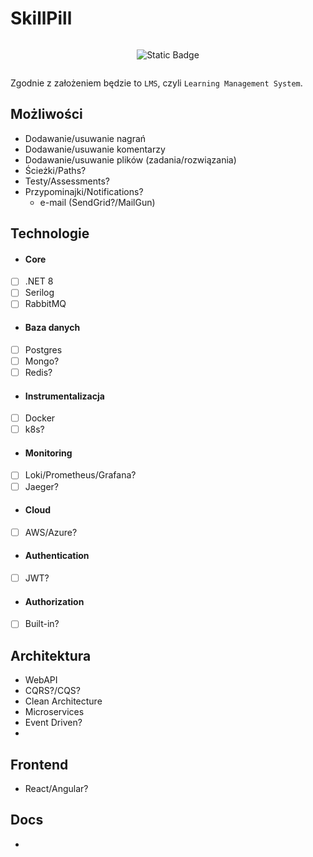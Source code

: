 # SkillPill

<div style="display: flex; flex-wrap: wrap; justify-content: center; align-items: center; text-align: center;">

  ![Static Badge](https://img.shields.io/badge/under-construction-yellow)
  
</div>

Zgodnie z założeniem będzie to `LMS`, czyli `Learning Management System`.


## Możliwości
- Dodawanie/usuwanie nagrań
- Dodawanie/usuwanie komentarzy
- Dodawanie/usuwanie plików (zadania/rozwiązania)
- Ścieżki/Paths?
- Testy/Assessments?
- Przypominajki/Notifications?
  - e-mail (SendGrid?/MailGun)

## Technologie
* #### Core
- [ ] .NET 8
- [ ] Serilog
- [ ] RabbitMQ
* #### Baza danych
- [ ] Postgres
- [ ] Mongo?
- [ ] Redis?
* #### Instrumentalizacja
- [ ] Docker
- [ ] k8s?
* #### Monitoring
- [ ] Loki/Prometheus/Grafana?
- [ ] Jaeger? 
* #### Cloud
- [ ] AWS/Azure?
* #### Authentication
- [ ] JWT?
* #### Authorization
- [ ] Built-in?

## Architektura
- WebAPI
- CQRS?/CQS?
- Clean Architecture
- Microservices
- Event Driven?
- 

## Frontend
- React/Angular?

## Docs
- 
